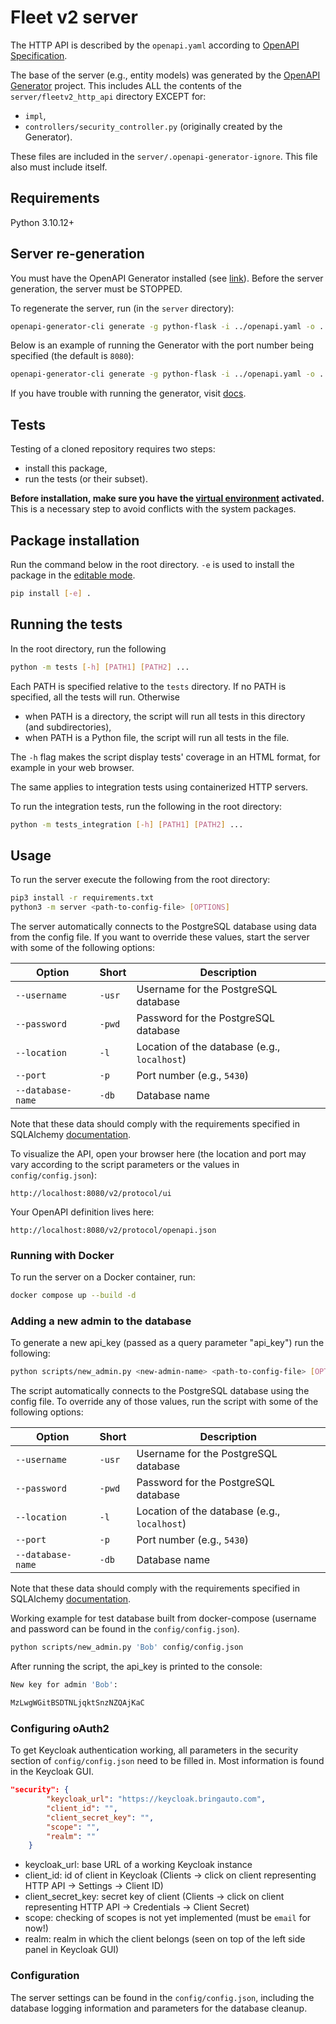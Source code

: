 # Fleet v2 server

The HTTP API is described by the `openapi.yaml` according to [OpenAPI Specification](https://openapis.org).

The base of the server (e.g., entity models) was generated by the [OpenAPI Generator](https://openapi-generator.tech) project. This includes ALL the contents of the `server/fleetv2_http_api` directory EXCEPT for:

- `impl`,
- `controllers/security_controller.py` (originally created by the Generator).

These files are included in the `server/.openapi-generator-ignore`. This file also must include itself.

## Requirements

Python 3.10.12+

## Server re-generation

You must have the OpenAPI Generator installed (see [link](https://openapi-generator.tech/docs/installation/)). Before the server generation, the server must be STOPPED.

To regenerate the server, run (in the `server` directory):

```bash
openapi-generator-cli generate -g python-flask -i ../openapi.yaml -o . -p=packageName=fleetv2_http_api
```

Below is an example of running the Generator with the port number being specified (the default is `8080`):

```bash
openapi-generator-cli generate -g python-flask -i ../openapi.yaml -o . -p=packageName=fleetv2_http_api,serverPort=<port-number>
```

If you have trouble with running the generator, visit [docs](https://openapi-generator.tech/docs/installation/).

## Tests

Testing of a cloned repository requires two steps:

- install this package,
- run the tests (or their subset).

**Before installation, make sure you have the [virtual environment](https://docs.python.org/3/library/venv.html#creating-virtual-environments) activated.** This is a necessary step to avoid conflicts with the system packages.

## Package installation

Run the command below in the root directory. `-e` is used to install the package in the [editable mode](https://packaging.python.org/en/latest/guides/distributing-packages-using-setuptools/#working-in-development-mode).

```bash
pip install [-e] .
```

## Running the tests

In the root directory, run the following

```bash
python -m tests [-h] [PATH1] [PATH2] ...
```

Each PATH is specified relative to the `tests` directory. If no PATH is specified, all the tests will run. Otherwise

- when PATH is a directory, the script will run all tests in this directory (and subdirectories),
- when PATH is a Python file, the script will run all tests in the file.

The `-h` flag makes the script display tests' coverage in an HTML format, for example in your web browser.

The same applies to integration tests using containerized HTTP servers.

To run the integration tests, run the following in the root directory:

```bash
python -m tests_integration [-h] [PATH1] [PATH2] ...
```

## Usage

To run the server execute the following from the root directory:

```bash
pip3 install -r requirements.txt
python3 -m server <path-to-config-file> [OPTIONS]
```

The server automatically connects to the PostgreSQL database using data from the config file. If you want to override these values, start the server with some of the following options:

| Option            | Short  | Description                                  |
| ----------------- | ------ | -------------------------------------------- |
| `--username`      | `-usr` | Username for the PostgreSQL database         |
| `--password`      | `-pwd` | Password for the PostgreSQL database         |
| `--location`      | `-l`   | Location of the database (e.g., `localhost`) |
| `--port`          | `-p`   | Port number (e.g., `5430`)                   |
| `--database-name` | `-db`  | Database name                                |

Note that these data should comply with the requirements specified in SQLAlchemy [documentation](https://docs.sqlalchemy.org/en/20/core/engines.html#database-urls).

To visualize the API, open your browser here (the location and port may vary according to the script parameters or the values in `config/config.json`):

```
http://localhost:8080/v2/protocol/ui
```

Your OpenAPI definition lives here:

```
http://localhost:8080/v2/protocol/openapi.json
```

### Running with Docker

To run the server on a Docker container, run:

```bash
docker compose up --build -d
```

### Adding a new admin to the database

To generate a new api_key (passed as a query parameter "api_key") run the following:

```bash
python scripts/new_admin.py <new-admin-name> <path-to-config-file> [OPTIONS]
```

The script automatically connects to the PostgreSQL database using the config file. To override any of those values, run the script with some of the following options:

| Option            | Short  | Description                                  |
| ----------------- | ------ | -------------------------------------------- |
| `--username`      | `-usr` | Username for the PostgreSQL database         |
| `--password`      | `-pwd` | Password for the PostgreSQL database         |
| `--location`      | `-l`   | Location of the database (e.g., `localhost`) |
| `--port`          | `-p`   | Port number (e.g., `5430`)                   |
| `--database-name` | `-db`  | Database name                                |

Note that these data should comply with the requirements specified in SQLAlchemy [documentation](https://docs.sqlalchemy.org/en/20/core/engines.html#database-urls).

Working example for test database built from docker-compose (username and password can be found in the `config/config.json`).

```bash
python scripts/new_admin.py 'Bob' config/config.json
```

After running the script, the api_key is printed to the console:

```bash
New key for admin 'Bob':

MzLwgWGitBSDTNLjqktSnzNZQAjKaC
```

### Configuring oAuth2

To get Keycloak authentication working, all parameters in the security section of `config/config.json` need to be filled in. Most information is found in the Keycloak GUI.

```json
"security": {
        "keycloak_url": "https://keycloak.bringauto.com",
        "client_id": "",
        "client_secret_key": "",
        "scope": "",
        "realm": ""
    }
```

- keycloak_url: base URL of a working Keycloak instance
- client_id: id of client in Keycloak (Clients -> click on client representing HTTP API -> Settings -> Client ID)
- client_secret_key: secret key of client (Clients -> click on client representing HTTP API -> Credentials -> Client Secret)
- scope: checking of scopes is not yet implemented (must be `email` for now!)
- realm: realm in which the client belongs (seen on top of the left side panel in Keycloak GUI)

### Configuration

The server settings can be found in the `config/config.json`, including the database logging information and parameters for the database cleanup.
